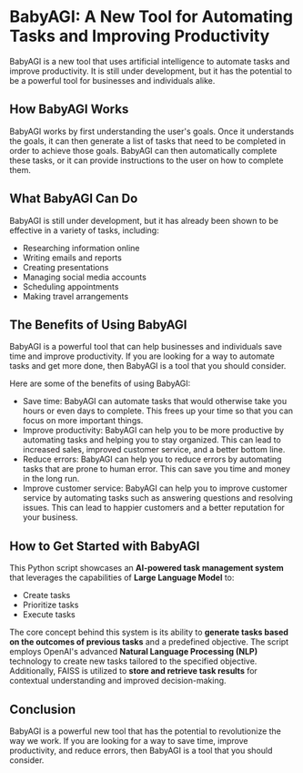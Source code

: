 # BabyAGI: A New Tool for Automating Tasks and Improving Productivity

BabyAGI is a new tool that uses artificial intelligence to automate tasks and improve productivity. It is still under development, but it has the potential to be a powerful tool for businesses and individuals alike.

## How BabyAGI Works

BabyAGI works by first understanding the user's goals. Once it understands the goals, it can then generate a list of tasks that need to be completed in order to achieve those goals. BabyAGI can then automatically complete these tasks, or it can provide instructions to the user on how to complete them.

## What BabyAGI Can Do

BabyAGI is still under development, but it has already been shown to be effective in a variety of tasks, including:

* Researching information online
* Writing emails and reports
* Creating presentations
* Managing social media accounts
* Scheduling appointments
* Making travel arrangements

## The Benefits of Using BabyAGI

BabyAGI is a powerful tool that can help businesses and individuals save time and improve productivity. If you are looking for a way to automate tasks and get more done, then BabyAGI is a tool that you should consider.

Here are some of the benefits of using BabyAGI:

* Save time: BabyAGI can automate tasks that would otherwise take you hours or even days to complete. This frees up your time so that you can focus on more important things.
* Improve productivity: BabyAGI can help you to be more productive by automating tasks and helping you to stay organized. This can lead to increased sales, improved customer service, and a better bottom line.
* Reduce errors: BabyAGI can help you to reduce errors by automating tasks that are prone to human error. This can save you time and money in the long run.
* Improve customer service: BabyAGI can help you to improve customer service by automating tasks such as answering questions and resolving issues. This can lead to happier customers and a better reputation for your business.

## How to Get Started with BabyAGI

This Python script showcases an **AI-powered task management system** that leverages the capabilities of **Large Language Model** to:

* Create tasks
* Prioritize tasks
* Execute tasks

The core concept behind this system is its ability to **generate tasks based on the outcomes of previous tasks** and a predefined objective. The script employs OpenAI's advanced **Natural Language Processing (NLP)** technology to create new tasks tailored to the specified objective. Additionally, FAISS is utilized to **store and retrieve task results** for contextual understanding and improved decision-making.

## Conclusion

BabyAGI is a powerful new tool that has the potential to revolutionize the way we work. If you are looking for a way to save time, improve productivity, and reduce errors, then BabyAGI is a tool that you should consider.

